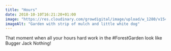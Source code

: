 ```yaml
---
title: "Hours"
date: 2018-10-10T16:21:20+01:00
image: "https://res.cloudinary.com/growdigital/image/upload/w_1280/v1544361443/willow-walk-45225614731.jpg"
imageAlt: "Garden with strip of mulch and little white dog"
---
```


That moment when all your hours hard work in the #ForestGarden look like Bugger Jack Nothing!

